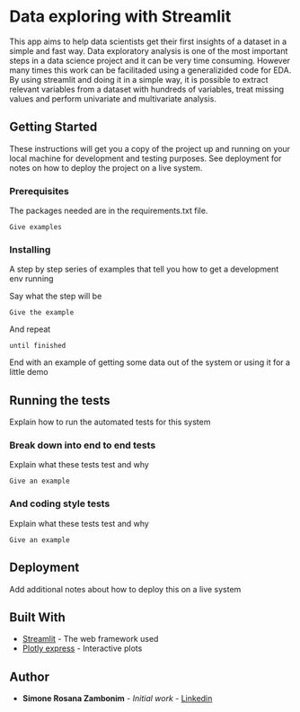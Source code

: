 # Data exploring with Streamlit 

This app aims to help data scientists get their first insights of a dataset in a simple and fast way.
Data exploratory analysis is one of the most important steps in a data science project and it can be very time consuming.
However many times this work can be facilitaded using a generalizided code for EDA. By using streamlit and doing it in a simple way, it is possible to 
extract relevant variables from a dataset with hundreds of variables, treat missing values and perform univariate and multivariate analysis.  

## Getting Started

These instructions will get you a copy of the project up and running on your local machine for development and testing purposes. See deployment for notes on how to deploy the project on a live system.

### Prerequisites

The packages needed are in the requirements.txt file.

```
Give examples
```

### Installing

A step by step series of examples that tell you how to get a development env running

Say what the step will be

```
Give the example
```

And repeat

```
until finished
```

End with an example of getting some data out of the system or using it for a little demo

## Running the tests

Explain how to run the automated tests for this system

### Break down into end to end tests

Explain what these tests test and why

```
Give an example
```

### And coding style tests

Explain what these tests test and why

```
Give an example
```

## Deployment

Add additional notes about how to deploy this on a live system

## Built With

* [Streamlit](https://docs.streamlit.io/api.html) - The web framework used
* [Plotly express](https://plotly.com/python/plotly-express/) - Interactive plots


## Author

* **Simone Rosana Zambonim** - *Initial work* - [Linkedin](https://www.linkedin.com/in/simonezambonim/) 


